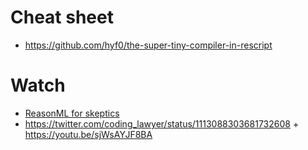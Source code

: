 # Cheat sheet

- https://github.com/hyf0/the-super-tiny-compiler-in-rescript

# Watch

- [ReasonML for skeptics](https://twitter.com/sgrove/status/1215333272911253506)
- https://twitter.com/coding_lawyer/status/1113088303681732608 + https://youtu.be/sjWsAYJF8BA
